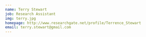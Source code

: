 ```yaml
---
name: Terry Stewart
job: Research Assistant
img: terry.jpg
homepage: http://www.researchgate.net/profile/Terrence_Stewart
email: terry.stewart@gmail.com
---
```

